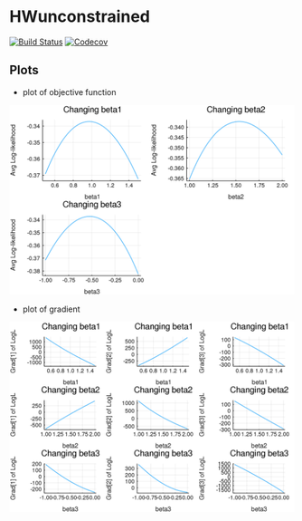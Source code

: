 # HWunconstrained

[![Build Status](https://travis-ci.com/ScPo-CompEcon/HWunconstrained.jl.svg?branch=master)](https://travis-ci.com/ScPo-CompEcon/HWunconstrained.jl)
[![Codecov](https://codecov.io/gh/ScPo-CompEcon/HWunconstrained.jl/branch/master/graph/badge.svg)](https://codecov.io/gh/ScPo-CompEcon/HWunconstrained.jl)


## Plots

* plot of objective function

![](likelihood.png)


* plot of gradient

![](gradient.png)
